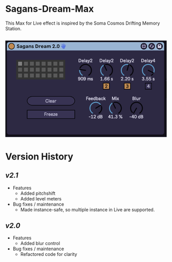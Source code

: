 # Sagans-Dream-Max

This Max for Live effect is inspired by the Soma Cosmos Drifting Memory Station.

![](screenshots.png)
---
# Version History

## *v2.1*
- Features
  - Added pitchshift
  - Added level meters
- Bug fixes / maintenance
  - Made instance-safe, so multiple instance in Live are supported.
  
## *v2.0*
- Features
  - Added blur control
- Bug fixes / maintenance
  - Refactored code for clarity
